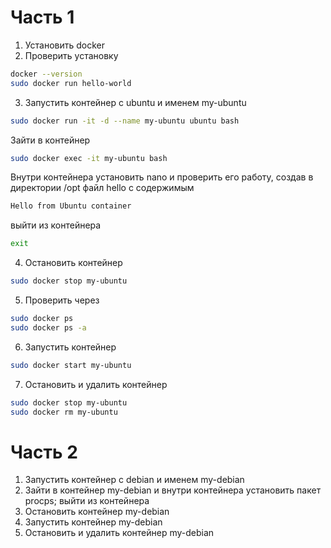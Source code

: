 # Часть 1
1) Установить docker
2) Проверить установку
```bash
docker --version
sudo docker run hello-world
```
3) Запустить контейнер с ubuntu и именем my-ubuntu
```bash
sudo docker run -it -d --name my-ubuntu ubuntu bash
```
Зайти в контейнер 
```bash
sudo docker exec -it my-ubuntu bash
```
Внутри контейнера установить nano и проверить его работу, создав в директории /opt файл hello с содержимым
```txt
Hello from Ubuntu container
```
выйти из контейнера
```bash
exit
```
4) Остановить контейнер
```bash
sudo docker stop my-ubuntu
```
5) Проверить через
```bash
sudo docker ps
sudo docker ps -a
```
6) Запустить контейнер
```bash
sudo docker start my-ubuntu
```
7) Остановить и удалить контейнер
```bash
sudo docker stop my-ubuntu
sudo docker rm my-ubuntu
```
# Часть 2
1) Запустить контейнер с debian и именем my-debian
2) Зайти в контейнер my-debian и внутри контейнера установить пакет procps; выйти из контейнера
3) Остановить контейнер my-debian
4) Запустить контейнер my-debian
5) Остановить и удалить контейнер my-debian
